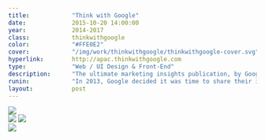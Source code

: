 ```yaml
---
title:            "Think with Google"
date:             2015-10-20 14:00:00
year:             2014-2017
class:            thinkwithgoogle
color:            "#FFE0E2"
cover:            "/img/work/thinkwithgoogle/thinkwithgoogle-cover.svg"
hyperlink:        http://apac.thinkwithgoogle.com
type:             "Web / UI Design & Front-End"
description:      "The ultimate marketing insights publication, by Google."
runin:            "In 2013, Google decided it was time to share their incredible research and data analysis work with the rest of the online marketers. TwG has been a trustful source of consumer trends and market insights since then. <br/><br/>Shortly after a successful launch in the US, I worked with <a class='hint' href='http://www.aqworks.com'>AQ</a> and Google on creating a separate platform for the Asian Pacific markets. The interface needed to work for several asian languages such as Korean, Thai or Japanese as well as English."
layout:           post
---
```


<div class="post-content-grid">
  <div class="post-content-column column-1">
    <img class="post-content-screen desktop" src="{{ site.baseurl }}/img/work/thinkwithgoogle/thinkwithgoogle-article-desktop.png" />
  </div>
</div>

<div class="post-content-grid">
  <div class="post-content-column column-2">
    <img class="post-content-screen desktop" src="{{ site.baseurl }}/img/work/thinkwithgoogle/thinkwithgoogle-home-desktop.png" />
    <img class="post-content-screen desktop" src="{{ site.baseurl }}/img/work/thinkwithgoogle/thinkwithgoogle-search-desktop.png" />
  </div>
  <div class="post-content-column column-3">
    <img class="post-content-screen iphone" src="{{ site.baseurl }}/img/work/thinkwithgoogle/thinkwithgoogle-home-mobile.png" />
  </div>
</div>

